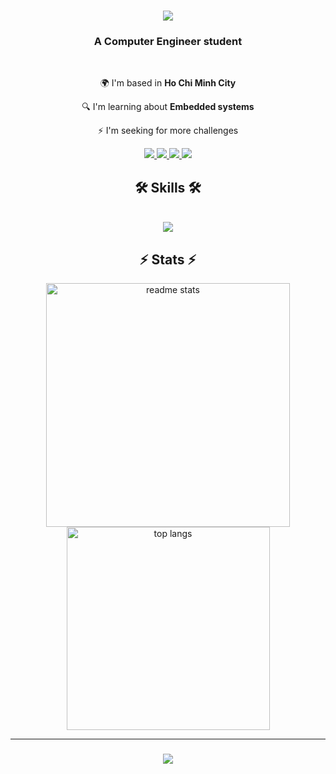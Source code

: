

<h1 align="center">
  <a href="https://git.io/typing-svg">
    <img src="https://readme-typing-svg.herokuapp.com/?font=Righteous&size=35&center=true&vCenter=true&width=500&height=70&duration=4000&lines=Hi+There!+👋;+I'm+Hung!" />
  </a>
</h1>


<h3 align="center">A Computer Engineer student</h3>

<br/>

<div align="center">

🌍 I'm based in **Ho Chi Minh City**  

🔍 I'm learning about **Embedded systems**  

⚡ I'm seeking for more challenges  

<div align="center">

  <a href="mailto:maithehung7511@gmail.com" target="_blank">
    <img src="https://img.shields.io/badge/Gmail-D14836?style=for-the-badge&logo=gmail&logoColor=white" />
  </a>

  <a href="https://www.facebook.com/mai.the.hung.266135" target="_blank">
    <img src="https://img.shields.io/badge/Facebook-1877F2?style=for-the-badge&logo=facebook&logoColor=white" />
  </a>

  <a href="https://twitter.com/Hung_UIT_CE" target="_blank">
    <img src="https://img.shields.io/badge/X-000000?style=for-the-badge&logo=x&logoColor=white" />
  </a>

  <a href="https://www.linkedin.com/in/th%C3%A9-h%C3%B9ng-mai-739174355/" target="_blank">
    <img src="https://img.shields.io/badge/LinkedIn-0077B5?style=for-the-badge&logo=linkedin&logoColor=white" />
  </a>

</div>

<h2 align="center">🛠 Skills 🛠</h2>
<br/>
<div align="center">
  <a href="https://skillicons.dev">
    <img src="https://skillicons.dev/icons?i=github,git,python,cpp,c,vscode,arduino,linux" />
  </a>
</div>


## ⚡ Stats ⚡

<div align="center">
  
  <img width=390 src="https://github-readme-stats.vercel.app/api?username=Hung546&count_private=true&show_icons=true&theme=react&rank_icon=github&border_radius=10" alt="readme stats"/>
  
  <img width=325 src="https://github-readme-stats.vercel.app/api/top-langs?username=Hung546&hide=HTML&langs_count=8&layout=compact&theme=react&border_radius=10&size_weight=0.5&count_weight=0.5&exclude_repo=github-readme-stats" alt="top langs"/>

</div>

---

<h3 align="center">
  <img src="https://readme-typing-svg.herokuapp.com/?font=Righteous&size=25&center=true&width=500&height=70&duration=4000&lines=Thanks+for+visiting!;Feel+free+to+connect+with+me!" />
</h3>

